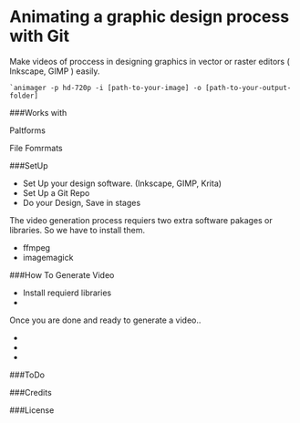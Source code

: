 # Animating a graphic design process with Git

Make videos of proccess in designing graphics in vector or raster editors ( Inkscape, GIMP ) easily.
```
`animager -p hd-720p -i [path-to-your-image] -o [path-to-your-output-folder]

```

###Works with

Paltforms

File Fomrmats

###SetUp

  - Set Up your design software. (Inkscape, GIMP, Krita)
  - Set Up a Git Repo
  - Do your Design, Save in stages


The video generation process requiers two extra software pakages or libraries. So we have to install them.

  - ffmpeg
  - imagemagick


###How To Generate Video

  - Install requierd libraries
  - 


Once you are done and ready to generate a video..

  -  
  - 
  - 



###ToDo


###Credits


###License 
